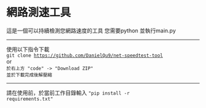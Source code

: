 網路測速工具
==========

這是一個可以持續檢測您網路速度的工具
您需要python 並執行main.py

- - -

使用以下指令下載<br />
<code>git clone https://github.com/DanielQu9/net-speedtest-tool</code>
<br />or<br />
<code>於右上方 "code" -> "Download ZIP" 並於下載完成後解壓縮</code>

- - -

請在使用前，於當前工作目錄輸入 <code>"pip install -r requirements.txt"</code>